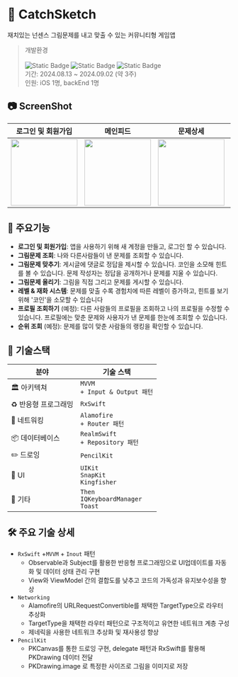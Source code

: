 # 🎨 CatchSketch
재치있는 넌센스 그림문제를 내고 맞출 수 있는 커뮤니티형 게임앱

>개발환경<br><br>
![Static Badge](https://img.shields.io/badge/Xcode-15.4-blue) ![Static Badge](https://img.shields.io/badge/Swift-5.10-orange) ![Static Badge](https://img.shields.io/badge/iOS-16.0%2B-pink)
><br>
기간: 2024.08.13 ~ 2024.09.02 (약 3주)
><br>
인원: iOS 1명, backEnd 1명
## 📷 ScreenShot

|로그인 및 회원가입|메인피드|문제상세|문제내기|그림그리기|
|:-:|:-:|:-:|:-:|:-:|
|<img src="https://github.com/user-attachments/assets/d956565f-e368-4017-b8ee-24c913532ef1" width="150"/>|<img src="https://github.com/user-attachments/assets/43e7abcf-cb20-4657-a009-e51ec2906937" width="150"/>|<img src="https://github.com/user-attachments/assets/78e0cbd0-4084-47f6-af34-d16bbcdad597" width="150"/>|<img src="https://github.com/user-attachments/assets/97af9c7e-d36d-4ac4-9fd4-dcc59c56e1b4" width="150"/>|<img src="https://github.com/user-attachments/assets/17525d3d-2109-4d53-b0d2-a05b812c022c" width="150"/>|


## 📌 주요기능
- **로그인 및 회원가입**: 앱을 사용하기 위해 새 계정을 만들고, 로그인 할 수 있습니다.
- **그림문제 조회**: 나와 다른사람들이 낸 문제를 조회할 수 있습니다.
- **그림문제 맞추기**: 게시글에 댓글로 정답을 제시할 수 있습니다. 코인을 소모해 힌트를 볼 수 있습니다. 문제 작성자는 정답을 공개하거나 문제를 지울 수 있습니다.
- **그림문제 올리기**: 그림을 직접 그리고 문제를 게시할 수 있습니다.
- **레벨 & 재화 시스템**: 문제를 맞출 수록 경험치에 따른 레벨이 증가하고, 힌트를 보기 위해 '코인'을 소모할 수 있습니다
- **프로필 조회하기** (예정): 다른 사람들의 프로필을 조회하고 나의 프로필을 수정할 수 있습니다. 프로필에는 맞춘 문제와 사용자가 낸 문제를 한눈에 조회할 수 있습니다.
- **순위 조회** (예정): 문제를 많이 맞춘 사람들의 랭킹을 확인할 수 있습니다.

## 🧰 기술스택
| 분야               | 기술 스택                                  |
|--------------------|-------------------------------------------|
| 🏛️ 아키텍쳐    | `MVVM`<br>`+ Input & Output 패턴`         |
| ♻️ 반응형 프로그래밍    | `RxSwift`                                 |
| 📡 네트워킹          | `Alamofire`<br>`+ Router 패턴`            |
| 📦 데이터베이스       | `RealmSwift`<br>`+ Repository 패턴`        |
| ✏️   드로잉 | `PencilKit`
| 🎨 UI               | `UIKit`<br>`SnapKit`<br>`Kingfisher`
| 🎸 기타             | `Then`<br>`IQKeyboardManager`<br>`Toast`   |

## 🛠️ 주요 기술 상세

- `RxSwift` +`MVVM` + `Inout` 패턴
    - Observable과 Subject를 활용한 반응형 프로그래밍으로 UI업데이트를 자동화 및 데이터 상태 관리 구현
    - View와 ViewModel 간의 결합도를 낮추고 코드의 가독성과 유지보수성을 향상
- `Networking`
    - Alamofire의 URLRequestConvertible를 채택한 TargetType으로 라우터 추상화
    - TargetType을 채택한 라우터 패턴으로 구조적이고 유연한 네트워크 계층 구성
    - 제네릭을 사용한 네트워크 추상화 및 재사용성 향상
- `PencilKit`
    - PKCanvas를 통한 드로잉 구현, delegate 패턴과 RxSwift를 활용해 PKDrawing 데이터 전달
    - PKDrawing.image 로 특정한 사이즈로 그림을 이미지로 저장

